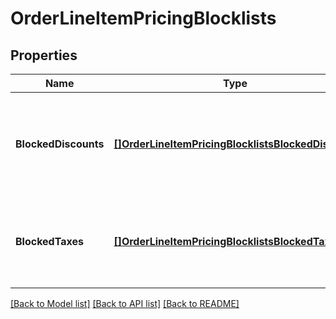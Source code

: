 # OrderLineItemPricingBlocklists

## Properties
Name | Type | Description | Notes
------------ | ------------- | ------------- | -------------
**BlockedDiscounts** | [**[]OrderLineItemPricingBlocklistsBlockedDiscount**](OrderLineItemPricingBlocklistsBlockedDiscount.md) | A list of discounts blocked from applying to the line item.  Discounts can be blocked by the &#x60;discount_uid&#x60; (for ad-hoc discounts) or  the &#x60;discount_catalog_object_id&#x60; (for catalog discounts). | [optional] [default to null]
**BlockedTaxes** | [**[]OrderLineItemPricingBlocklistsBlockedTax**](OrderLineItemPricingBlocklistsBlockedTax.md) | A list of taxes blocked from applying to the line item.  Taxes can be blocked by the &#x60;tax_uid&#x60; (for ad-hoc taxes) or  the &#x60;tax_catalog_object_id&#x60; (for catalog taxes). | [optional] [default to null]

[[Back to Model list]](../README.md#documentation-for-models) [[Back to API list]](../README.md#documentation-for-api-endpoints) [[Back to README]](../README.md)


